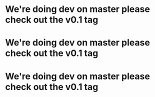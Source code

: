 # We're doing dev on master please check out the v0.1 tag
# We're doing dev on master please check out the v0.1 tag
# We're doing dev on master please check out the v0.1 tag